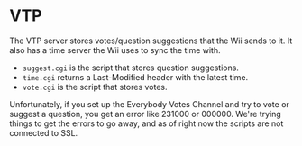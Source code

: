 # VTP
The VTP server stores votes/question suggestions that the Wii sends to it. It also has a time server the Wii uses to sync the time with.

- `suggest.cgi` is the script that stores question suggestions.
- `time.cgi` returns a Last-Modified header with the latest time.
- `vote.cgi` is the script that stores votes.

Unfortunately, if you set up the Everybody Votes Channel and try to vote or suggest a question, you get an error like 231000 or 000000. We're trying things to get the errors to go away, and as of right now the scripts are not connected to SSL.
